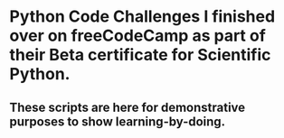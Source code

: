 # Python Code Challenges I finished over on freeCodeCamp as part of their Beta certificate for Scientific Python. 

## These scripts are here for demonstrative purposes to show learning-by-doing. 
